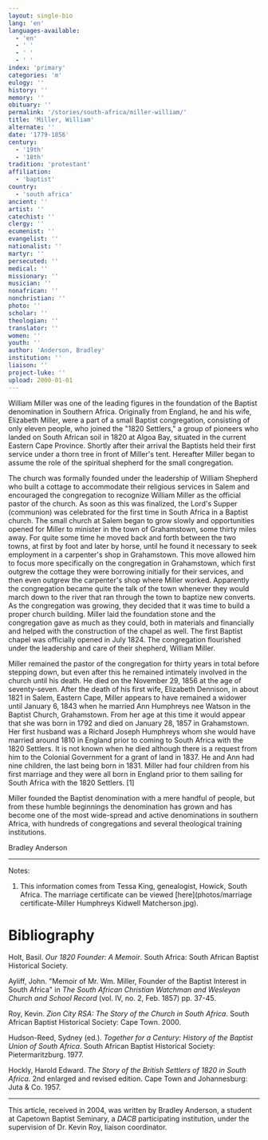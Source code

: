 ```yaml
---
layout: single-bio
lang: 'en'
languages-available:
  - 'en'
  - ' '
  - ' '
  - ' '
index: 'primary'
categories: 'm'
eulogy: ''
history: ''
memory: ''
obituary: ''
permalink: '/stories/south-africa/miller-william/'
title: 'Miller, William'
alternate: ''
date: '1779-1856'
century:
  - '19th'
  - '18th'
tradition: 'protestant'
affiliation:
  - 'baptist'
country:
  - 'south africa'
ancient: ''
artist: ''
catechist: ''
clergy: ''
ecumenist: ''
evangelist: ''
nationalist: ''
martyr: ''
persecuted: ''
medical: ''
missionary: ''
musician: ''
nonafrican: ''
nonchristian: ''
photo: ''
scholar: ''
theologian: ''
translator: ''
women: ''
youth: ''
author: 'Anderson, Bradley'
institution: ''
liaison: ''
project-luke: ''
upload: 2000-01-01
---
```



William Miller was one of the leading figures in the foundation of the Baptist denomination in Southern Africa. Originally from England, he and his wife, Elizabeth Miller, were a part of a small Baptist congregation, consisting of only eleven people, who joined the "1820 Settlers," a group of pioneers who landed on South African soil in 1820 at Algoa Bay, situated in the current Eastern Cape Province. Shortly after their arrival the Baptists held their first service under a thorn tree in front of Miller's tent. Hereafter Miller began to assume the role of the spiritual shepherd for the small congregation.

The church was formally founded under the leadership of William Shepherd who built a cottage to accommodate their religious services in Salem and encouraged the congregation to recognize William Miller as the official pastor of the church. As soon as this was finalized, the Lord's Supper (communion) was celebrated for the first time in South Africa in a Baptist church. The small church at Salem began to grow slowly and opportunities opened for Miller to minister in the town of Grahamstown, some thirty miles away. For quite some time he moved back and forth between the two towns, at first by foot and later by horse, until he found it necessary to seek employment in a carpenter's shop in Grahamstown. This move allowed him to focus more specifically on the congregation in Grahamstown, which first outgrew the cottage they were borrowing initially for their services, and then even outgrew the carpenter's shop where Miller worked. Apparently the congregation became quite the talk of the town whenever they would march down to the river that ran through the town to baptize new converts. As the congregation was growing, they decided that it was time to build a proper church building. Miller laid the foundation stone and the congregation gave as much as they could, both in materials and financially and helped with the construction of the chapel as well. The first Baptist chapel was officially opened in July 1824.  The congregation flourished under the leadership and care of their shepherd, William Miller.

Miller remained the pastor of the congregation for thirty years in total before stepping down, but even after this he remained intimately involved in the church until his death. He died on the November 29, 1856 at the age of seventy-seven. After the death of his first wife, Elizabeth Dennison, in about 1821 in Salem, Eastern Cape, Miller appears to have remained a widower until January 6, 1843 when he married Ann Humphreys nee Watson in the Baptist Church, Grahamstown. From her age at this time it would appear that she was born in 1792 and died on January 28, 1857 in Grahamstown. Her first husband was a Richard Joseph Humphreys whom she would have married around 1810 in England prior to coming to South Africa with the 1820 Settlers. It is not known when he died although there is a request from him to the Colonial Government for a grant of land in 1837. He and Ann had nine children, the last being born in 1831. Miller had four children from his first marriage and they were all born in England prior to them sailing for South Africa with the 1820 Settlers. [1]

Miller founded the Baptist denomination with a mere handful of people, but from these humble beginnings the denomination has grown and has become one of the most wide-spread and active denominations in southern Africa, with hundreds of congregations and several theological training institutions.

Bradley Anderson

---

Notes:

1. This information comes from Tessa King, genealogist, Howick, South Africa. The marriage certificate can be viewed [here](photos/marriage certificate-Miller Humphreys Kidwell Matcherson.jpg).

# Bibliography

Holt, Basil. *Our 1820 Founder: A Memoir*. South Africa: South African Baptist Historical Society.

Ayliff, John. "Memoir of Mr. Wm. Miller, Founder of the Baptist Interest in South Africa" in *The South
African Christian Watchman and Wesleyan Church and School Record* (vol. IV, no. 2, Feb. 1857)
pp. 37-45.

Roy, Kevin.  *Zion City RSA: The Story of the Church in South Africa*. South African Baptist Historical
Society: Cape Town. 2000.

Hudson-Reed, Sydney (ed.). *Together for a Century: History of the Baptist Union of South Africa*.  South
African Baptist Historical Society: Pietermaritzburg. 1977.

Hockly, Harold Edward. *The Story of the British Settlers of 1820 in South Africa*. 2nd enlarged and revised
edition. Cape Town and Johannesburg: Juta & Co. 1957.

---

This article, received in 2004, was written by Bradley Anderson, a student at Capetown Baptist Seminary, a *DACB* participating institution, under the supervision of Dr. Kevin Roy, liaison coordinator.
